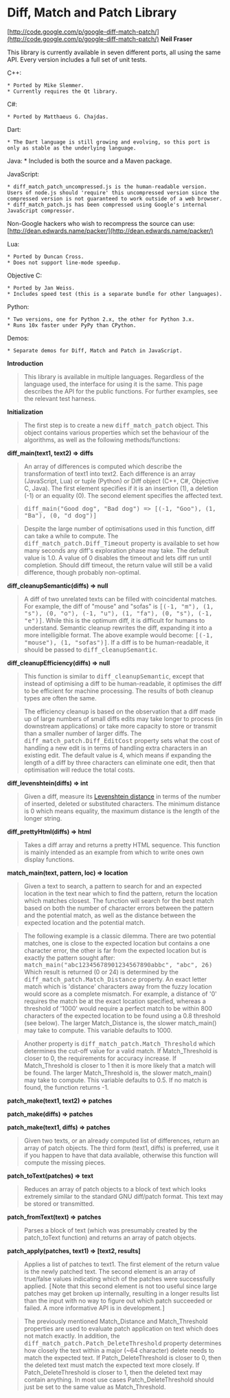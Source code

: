 Diff, Match and Patch Library
==============================

[http://code.google.com/p/google-diff-match-patch/](http://code.google.com/p/google-diff-match-patch/)
**Neil Fraser**

This library is currently available in seven different ports, all using the same API.
Every version includes a full set of unit tests.

C++:

	* Ported by Mike Slemmer.
	* Currently requires the Qt library.

C#:

	* Ported by Matthaeus G. Chajdas.

Dart:

	* The Dart language is still growing and evolving, so this port is only as stable as the underlying language.

Java:
	* Included is both the source and a Maven package.

JavaScript:

	* diff_match_patch_uncompressed.js is the human-readable version. Users of node.js should 'require' this uncompressed version since the compressed version is not guaranteed to work outside of a web browser.
	* diff_match_patch.js has been compressed using Google's internal JavaScript compressor.
  Non-Google hackers who wish to recompress the source can use:
  [http://dean.edwards.name/packer/](http://dean.edwards.name/packer/)

Lua:

	* Ported by Duncan Cross.
	* Does not support line-mode speedup.

Objective C:

	* Ported by Jan Weiss.
	* Includes speed test (this is a separate bundle for other languages).

Python:

	* Two versions, one for Python 2.x, the other for Python 3.x.
	* Runs 10x faster under PyPy than CPython.

Demos:

	* Separate demos for Diff, Match and Patch in JavaScript.
	
	


<div id="wikicontent">
 <div class="vt" id="wikimaincol">
 <p><strong>Introduction</strong> </p><blockquote>This library is available in multiple languages.  Regardless of the language used, the interface for using it is the same.  This page describes the API for the public functions.  For further examples, see the relevant test harness. 
</blockquote><p><strong>Initialization</strong> </p><blockquote>The first step is to create a new <tt>diff_match_patch</tt> object.  This object contains various properties which set the behaviour of the algorithms, as well as the following methods/functions: 
</blockquote><p><strong>diff_main(text1, text2) =&gt; diffs</strong> </p><blockquote>An array of differences is computed which describe the transformation of text1 into text2. Each difference is an array (JavaScript, Lua) or tuple (Python) or Diff object (C++, C#, Objective C, Java). The first element specifies if it is an insertion (1), a deletion (-1) or an equality (0). The second element specifies the affected text. 
</blockquote><blockquote><tt>diff_main("Good dog", "Bad dog") =&gt; [(-1, "Goo"), (1, "Ba"), (0, "d dog")]</tt> 
</blockquote><blockquote>Despite the large number of optimisations used in this function, diff can take a while to compute. The <tt>diff_match_patch.Diff_Timeout</tt> property is available to set how many seconds any diff's exploration phase may take. The default value is 1.0. A value of 0 disables the timeout and lets diff run until completion. Should diff timeout, the return value will still be a valid difference, though probably non-optimal. 
</blockquote><p><strong>diff_cleanupSemantic(diffs) =&gt; null</strong> </p><blockquote>A diff of two unrelated texts can be filled with coincidental matches. For example, the diff of "mouse" and "sofas" is <tt>[(-1, "m"), (1, "s"), (0, "o"), (-1, "u"), (1, "fa"), (0, "s"), (-1, "e")]</tt>. While this is the optimum diff, it is difficult for humans to understand. Semantic cleanup rewrites the diff, expanding it into a more intelligible format. The above example would become: <tt>[(-1, "mouse"), (1, "sofas")]</tt>. If a diff is to be human-readable, it should be passed to <tt>diff_cleanupSemantic</tt>. 
</blockquote><p><strong>diff_cleanupEfficiency(diffs) =&gt; null</strong> </p><blockquote>This function is similar to <tt>diff_cleanupSemantic</tt>, except that instead of optimising a diff to be human-readable, it optimises the diff to be efficient for machine processing. The results of both cleanup types are often the same. 
</blockquote><blockquote>The efficiency cleanup is based on the observation that a diff made up of large numbers of small diffs edits may take longer to process (in downstream applications) or take more capacity to store or transmit than a smaller number of larger diffs. The <tt>diff_match_patch.Diff_EditCost</tt> property sets what the cost of handling a new edit is in terms of handling extra characters in an existing edit. The default value is 4, which means if expanding the length of a diff by three characters can eliminate one edit, then that optimisation will reduce the total costs. 
</blockquote><p><strong>diff_levenshtein(diffs) =&gt; int</strong> </p><blockquote>Given a diff, measure its <a href="http://en.wikipedia.org/wiki/Levenshtein_distance" rel="nofollow">Levenshtein distance</a> in terms of the number of inserted, deleted or substituted characters.  The minimum distance is 0 which means equality, the maximum distance is the length of the longer string. 
</blockquote><p><strong>diff_prettyHtml(diffs) =&gt; html</strong> </p><blockquote>Takes a diff array and returns a pretty HTML sequence.  This function is mainly intended as an example from which to write ones own display functions. 
</blockquote><p><strong>match_main(text, pattern, loc) =&gt; location</strong> </p><blockquote>Given a text to search, a pattern to search for and an expected location in the text near which to find the pattern, return the location which matches closest. The function will search for the best match based on both the number of character errors between the pattern and the potential match, as well as the distance between the expected location and the potential match. 
</blockquote><blockquote>The following example is a classic dilemma. There are two potential matches, one is close to the expected location but contains a one character error, the other is far from the expected location but is exactly the pattern sought after: 
<tt>match_main("abc12345678901234567890abbc", "abc", 26)</tt> 
Which result is returned (0 or 24) is determined by the <tt>diff_match_patch.Match_Distance</tt> property.  An exact letter match which is 'distance' characters away from the fuzzy location would score as a complete mismatch. For example, a distance of '0' requires the match be at the exact location specified, whereas a threshold of '1000' would require a perfect match to be within 800 characters of the expected location to be found using a 0.8 threshold (see below).  The larger Match_Distance is, the slower match_main() may take to compute.  This variable defaults to 1000. 
</blockquote><blockquote>Another property is <tt>diff_match_patch.Match_Threshold</tt> which determines the cut-off value for a valid match. If Match_Threshold is closer to 0, the requirements for accuracy increase. If Match_Threshold is closer to 1 then it is more likely that a match will be found.  The larger Match_Threshold is, the slower match_main() may take to compute.  This variable defaults to 0.5. If no match is found, the function returns -1. 
</blockquote><p><strong>patch_make(text1, text2) =&gt; patches</strong> </p><p><strong>patch_make(diffs) =&gt; patches</strong> </p><p><strong>patch_make(text1, diffs) =&gt; patches</strong> </p><blockquote>Given two texts, or an already computed list of differences, return an array of patch objects.  The third form (text1, diffs) is preferred, use it if you happen to have that data available, otherwise this function will compute the missing pieces. 
</blockquote><p><strong>patch_toText(patches) =&gt; text</strong> </p><blockquote>Reduces an array of patch objects to a block of text which looks extremely similar to the standard GNU diff/patch format. This text may be stored or transmitted. 
</blockquote><p><strong>patch_fromText(text) =&gt; patches</strong> </p><blockquote>Parses a block of text (which was presumably created by the patch_toText function) and returns an array of patch objects. 
</blockquote><p><strong>patch_apply(patches, text1) =&gt; [text2, results]</strong> </p><blockquote>Applies a list of patches to text1. The first element of the return value is the newly patched text. The second element is an array of true/false values indicating which of the patches were successfully applied.  <tt>[</tt>Note that this second element is not too useful since large patches may get broken up internally, resulting in a longer results list than the input with no way to figure out which patch succeeded or failed.  A more informative API is in development.<tt>]</tt> 
</blockquote><blockquote>The previously mentioned Match_Distance and Match_Threshold properties are used to evaluate patch application on text which does not match exactly.  In addition, the <tt>diff_match_patch.Patch_DeleteThreshold</tt> property determines how closely the text within a major (~64 character) delete needs to match the expected text.  If Patch_DeleteThreshold is closer to 0, then the deleted text must match the expected text more closely.  If Patch_DeleteThreshold is closer to 1, then the deleted text may contain anything.  In most use cases Patch_DeleteThreshold should just be set to the same value as Match_Threshold. 
</blockquote>
 </div>
 </div>
	
